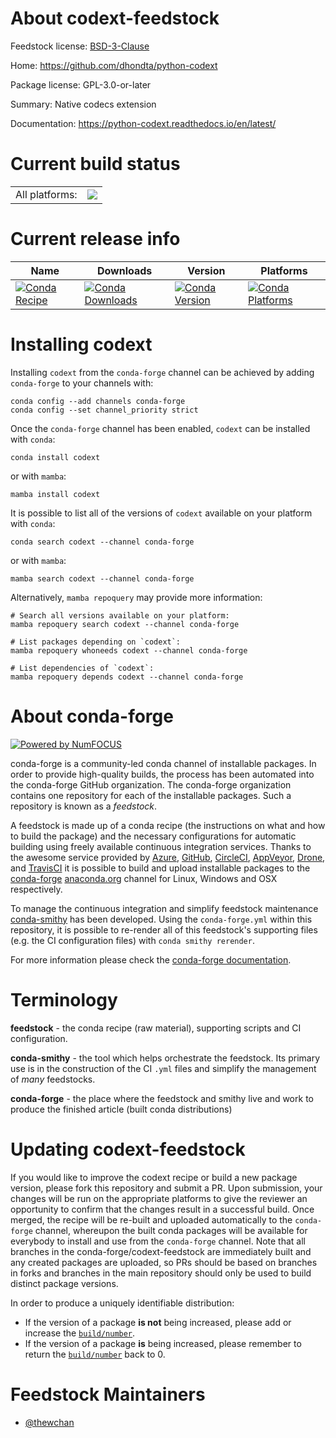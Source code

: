 About codext-feedstock
======================

Feedstock license: [BSD-3-Clause](https://github.com/conda-forge/codext-feedstock/blob/main/LICENSE.txt)

Home: https://github.com/dhondta/python-codext

Package license: GPL-3.0-or-later

Summary: Native codecs extension

Documentation: https://python-codext.readthedocs.io/en/latest/

Current build status
====================


<table><tr><td>All platforms:</td>
    <td>
      <a href="https://dev.azure.com/conda-forge/feedstock-builds/_build/latest?definitionId=14219&branchName=main">
        <img src="https://dev.azure.com/conda-forge/feedstock-builds/_apis/build/status/codext-feedstock?branchName=main">
      </a>
    </td>
  </tr>
</table>

Current release info
====================

| Name | Downloads | Version | Platforms |
| --- | --- | --- | --- |
| [![Conda Recipe](https://img.shields.io/badge/recipe-codext-green.svg)](https://anaconda.org/conda-forge/codext) | [![Conda Downloads](https://img.shields.io/conda/dn/conda-forge/codext.svg)](https://anaconda.org/conda-forge/codext) | [![Conda Version](https://img.shields.io/conda/vn/conda-forge/codext.svg)](https://anaconda.org/conda-forge/codext) | [![Conda Platforms](https://img.shields.io/conda/pn/conda-forge/codext.svg)](https://anaconda.org/conda-forge/codext) |

Installing codext
=================

Installing `codext` from the `conda-forge` channel can be achieved by adding `conda-forge` to your channels with:

```
conda config --add channels conda-forge
conda config --set channel_priority strict
```

Once the `conda-forge` channel has been enabled, `codext` can be installed with `conda`:

```
conda install codext
```

or with `mamba`:

```
mamba install codext
```

It is possible to list all of the versions of `codext` available on your platform with `conda`:

```
conda search codext --channel conda-forge
```

or with `mamba`:

```
mamba search codext --channel conda-forge
```

Alternatively, `mamba repoquery` may provide more information:

```
# Search all versions available on your platform:
mamba repoquery search codext --channel conda-forge

# List packages depending on `codext`:
mamba repoquery whoneeds codext --channel conda-forge

# List dependencies of `codext`:
mamba repoquery depends codext --channel conda-forge
```


About conda-forge
=================

[![Powered by
NumFOCUS](https://img.shields.io/badge/powered%20by-NumFOCUS-orange.svg?style=flat&colorA=E1523D&colorB=007D8A)](https://numfocus.org)

conda-forge is a community-led conda channel of installable packages.
In order to provide high-quality builds, the process has been automated into the
conda-forge GitHub organization. The conda-forge organization contains one repository
for each of the installable packages. Such a repository is known as a *feedstock*.

A feedstock is made up of a conda recipe (the instructions on what and how to build
the package) and the necessary configurations for automatic building using freely
available continuous integration services. Thanks to the awesome service provided by
[Azure](https://azure.microsoft.com/en-us/services/devops/), [GitHub](https://github.com/),
[CircleCI](https://circleci.com/), [AppVeyor](https://www.appveyor.com/),
[Drone](https://cloud.drone.io/welcome), and [TravisCI](https://travis-ci.com/)
it is possible to build and upload installable packages to the
[conda-forge](https://anaconda.org/conda-forge) [anaconda.org](https://anaconda.org/)
channel for Linux, Windows and OSX respectively.

To manage the continuous integration and simplify feedstock maintenance
[conda-smithy](https://github.com/conda-forge/conda-smithy) has been developed.
Using the ``conda-forge.yml`` within this repository, it is possible to re-render all of
this feedstock's supporting files (e.g. the CI configuration files) with ``conda smithy rerender``.

For more information please check the [conda-forge documentation](https://conda-forge.org/docs/).

Terminology
===========

**feedstock** - the conda recipe (raw material), supporting scripts and CI configuration.

**conda-smithy** - the tool which helps orchestrate the feedstock.
                   Its primary use is in the construction of the CI ``.yml`` files
                   and simplify the management of *many* feedstocks.

**conda-forge** - the place where the feedstock and smithy live and work to
                  produce the finished article (built conda distributions)


Updating codext-feedstock
=========================

If you would like to improve the codext recipe or build a new
package version, please fork this repository and submit a PR. Upon submission,
your changes will be run on the appropriate platforms to give the reviewer an
opportunity to confirm that the changes result in a successful build. Once
merged, the recipe will be re-built and uploaded automatically to the
`conda-forge` channel, whereupon the built conda packages will be available for
everybody to install and use from the `conda-forge` channel.
Note that all branches in the conda-forge/codext-feedstock are
immediately built and any created packages are uploaded, so PRs should be based
on branches in forks and branches in the main repository should only be used to
build distinct package versions.

In order to produce a uniquely identifiable distribution:
 * If the version of a package **is not** being increased, please add or increase
   the [``build/number``](https://docs.conda.io/projects/conda-build/en/latest/resources/define-metadata.html#build-number-and-string).
 * If the version of a package **is** being increased, please remember to return
   the [``build/number``](https://docs.conda.io/projects/conda-build/en/latest/resources/define-metadata.html#build-number-and-string)
   back to 0.

Feedstock Maintainers
=====================

* [@thewchan](https://github.com/thewchan/)

